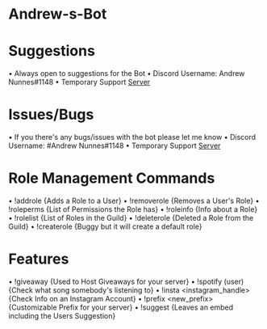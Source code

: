 # Andrew-s-Bot

# Suggestions
• Always open to suggestions for the Bot
• Discord Username: Andrew Nunnes#1148 
• Temporary Support [Server](https://discord.gg/da4u29A)

# Issues/Bugs
• If you there's any bugs/issues with the bot please let me know
• Discord Username: #Andrew Nunnes#1148
• Temporary Support [Server](https://discord.gg/da4u29A)

# Role Management Commands
• !addrole <user> <rolename> {Adds a Role to a User}
• !removerole <user> <rolename> {Removes a User's Role}
• !roleperms <rolename> {List of Permissions the Role has}
• !roleinfo <rolename> {Info about a Role}
• !rolelist {List of Roles in the Guild}
• !deleterole <rolename> {Deleted a Role from the Guild}
• !createrole <name> {Buggy but it will create a default role}

# Features
• !giveaway {Used to Host Giveaways for your server}
• !spotify (user) {Check what song somebody's listening to}
• !insta <instagram_handle> {Check Info on an Instagram Account}
• !prefix <new_prefix> {Customizable Prefix for your server}
• !suggest <suggestion> {Leaves an embed including the Users Suggestion}
